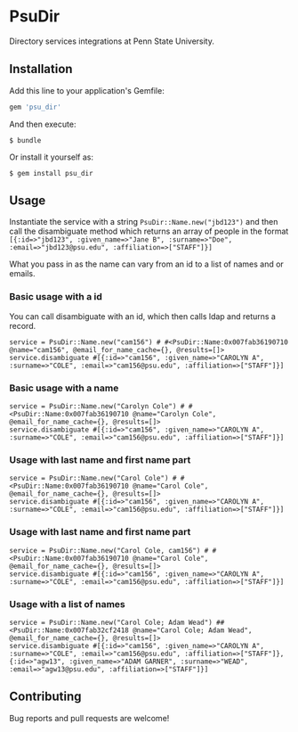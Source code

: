 # PsuDir

Directory services integrations at Penn State University.

## Installation

Add this line to your application's Gemfile:

```ruby
gem 'psu_dir'
```

And then execute:

    $ bundle

Or install it yourself as:

    $ gem install psu_dir

## Usage

Instantiate the service with a string `PsuDir::Name.new("jbd123")` and then
call the disambiguate method which returns an array of people in the format `[{:id=>"jbd123", :given_name=>"Jane B", :surname=>"Doe", :email=>"jbd123@psu.edu", :affiliation=>["STAFF"]}]`

What you pass in as the name can vary from an id to a list of names and or emails.

### Basic usage with a id

You can call disambiguate with an id, which then calls ldap and returns a record.

```
service = PsuDir::Name.new("cam156") # #<PsuDir::Name:0x007fab36190710 @name="cam156", @email_for_name_cache={}, @results=[]>
service.disambiguate #[{:id=>"cam156", :given_name=>"CAROLYN A", :surname=>"COLE", :email=>"cam156@psu.edu", :affiliation=>["STAFF"]}]
```

### Basic usage with a name

```
service = PsuDir::Name.new("Carolyn Cole") # #<PsuDir::Name:0x007fab36190710 @name="Carolyn Cole", @email_for_name_cache={}, @results=[]>
service.disambiguate #[{:id=>"cam156", :given_name=>"CAROLYN A", :surname=>"COLE", :email=>"cam156@psu.edu", :affiliation=>["STAFF"]}]
```

### Usage with last name and first name part
```
service = PsuDir::Name.new("Carol Cole") # #<PsuDir::Name:0x007fab36190710 @name="Carol Cole", @email_for_name_cache={}, @results=[]>
service.disambiguate #[{:id=>"cam156", :given_name=>"CAROLYN A", :surname=>"COLE", :email=>"cam156@psu.edu", :affiliation=>["STAFF"]}]
```

### Usage with last name and first name part
```
service = PsuDir::Name.new("Carol Cole, cam156") # #<PsuDir::Name:0x007fab36190710 @name="Carol Cole", @email_for_name_cache={}, @results=[]>
service.disambiguate #[{:id=>"cam156", :given_name=>"CAROLYN A", :surname=>"COLE", :email=>"cam156@psu.edu", :affiliation=>["STAFF"]}]
```

### Usage with a list of names
```
service = PsuDir::Name.new("Carol Cole; Adam Wead") ##<PsuDir::Name:0x007fab32cf2418 @name="Carol Cole; Adam Wead", @email_for_name_cache={}, @results=[]>
service.disambiguate #[{:id=>"cam156", :given_name=>"CAROLYN A", :surname=>"COLE", :email=>"cam156@psu.edu", :affiliation=>["STAFF"]}, {:id=>"agw13", :given_name=>"ADAM GARNER", :surname=>"WEAD", :email=>"agw13@psu.edu", :affiliation=>["STAFF"]}]
```

## Contributing

Bug reports and pull requests are welcome!
